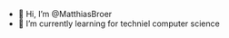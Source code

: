 - 👋 Hi, I’m @MatthiasBroer
- 🌱 I’m currently learning for techniel computer science

<!---
MatthiasBroer/MatthiasBroer is a ✨ special ✨ repository because its `README.md` (this file) appears on your GitHub profile.
You can click the Preview link to take a look at your changes.
--->
